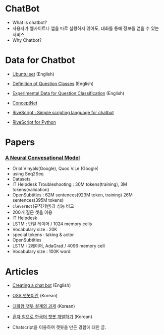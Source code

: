 # ChatBot
* What is chatbot?
 * 사용자가 웹사이트나 앱을 따로 실행하지 않아도, 대화를 통해 정보를 얻을 수 있는 서비스
* Why Chatbot?

# Data for Chatbot

* [Ubuntu set](https://github.com/rkadlec/ubuntu-ranking-dataset-creator) (English)
* [Definition of Question Classes](http://cogcomp.cs.illinois.edu/Data/QA/QC/definition.html) (English)
* [Experimental Data for Question Classification](http://cogcomp.cs.illinois.edu/Data/QA/QC/) (English)

* [ConceptNet](https://github.com/silentrob/conceptnet) 

* [RiveScript : Simple scripting language for chatbot](https://www.rivescript.com/)
 * [RiveScript for Python](https://github.com/aichaos/rivescript-python)

# Papers

### [A Neural Convesational Model](https://arxiv.org/pdf/1506.05869v3.pdf)
* Oriol Vinyals(Google), Quoc V.Le (Google)
* using Seq2Seq
* Datasets
 * IT Helpdesk Troubleshooting : 30M tokens(training), 3M tokens(validation)
 * OpenSubtitles : 62M sentences(923M token, training) 26M sentences(395M tokens)
* `CleverBot`(규칙기반)과 성능 비교
* 200개 질문 셋을 이용
* IT Helpdesk
 * LSTM : 단일 레이어 / 1024 memory cells
 * Vocabulary size : 20K
 * special tokens : taking & actor
* OpenSubtitles
 * LSTM : 2레이어, AdaGrad / 4096 memory cell
 * Vocabulary size : 100K word

# Articles

* [Creating a chat bot](https://medium.freecodecamp.com/creating-a-chat-bot-42861e6a2acd#.mmktpfirv) (English)
* [OSS 챗봇이란](http://www.oss.kr/oss_repository14/655130) (Korean)

* [대화형 챗봇 설계의 과제](https://gist.github.com/haje01/7fc9d1b1fc1b6c8c9b7918abf5407a86) (Korean)

* [혼자 힘으로 한국어 챗봇 개발하기](http://exagen.tistory.com/notice/63) (Korean)
 * Chatscript을 이용하여 챗봇을 만든 경험에 대한 글.

